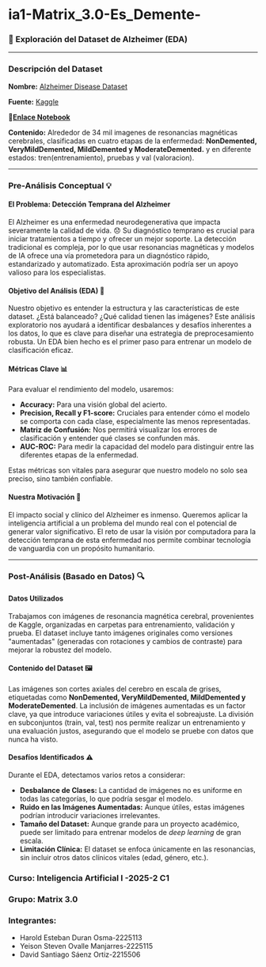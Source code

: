 # ia1-Matrix_3.0-Es_Demente-


### **🧠 Exploración del Dataset de Alzheimer (EDA)**

---

### **Descripción del Dataset**

**Nombre:** [Alzheimer Disease Dataset](https://www.kaggle.com/datasets/ashrafulhossenakash/alzheimer-disease-dataset/data)

**Fuente:** [Kaggle](https://www.kaggle.com/datasets/ashrafulhossenakash/alzheimer-disease-dataset/data)

🔗[**Enlace Notebook**](https://colab.research.google.com/drive/1N81qKQA5Ofw4HkcyCfOZbRbB5-XMNCf-?usp=drive_link)

**Contenido:** Alrededor de 34 mil imagenes de resonancias magnéticas cerebrales, clasificadas en cuatro etapas de la enfermedad: **NonDemented, VeryMildDemented, MildDemented y ModerateDemented.** y en diferente estados: tren(entrenamiento), pruebas y val (valoracion).

---

### **Pre-Análisis Conceptual** 💡

#### **El Problema: Detección Temprana del Alzheimer**

El Alzheimer es una enfermedad neurodegenerativa que impacta severamente la calidad de vida. 😞 Su diagnóstico temprano es crucial para iniciar tratamientos a tiempo y ofrecer un mejor soporte. La detección tradicional es compleja, por lo que usar resonancias magnéticas y modelos de IA ofrece una vía prometedora para un diagnóstico rápido, estandarizado y automatizado. Esta aproximación podría ser un apoyo valioso para los especialistas.

#### **Objetivo del Análisis (EDA)** 🎯

Nuestro objetivo es entender la estructura y las características de este dataset. ¿Está balanceado? ¿Qué calidad tienen las imágenes? Este análisis exploratorio nos ayudará a identificar desbalances y desafíos inherentes a los datos, lo que es clave para diseñar una estrategia de preprocesamiento robusta. Un EDA bien hecho es el primer paso para entrenar un modelo de clasificación eficaz.

#### **Métricas Clave** 📊

Para evaluar el rendimiento del modelo, usaremos:

* **Accuracy:** Para una visión global del acierto.
* **Precision, Recall y F1-score:** Cruciales para entender cómo el modelo se comporta con cada clase, especialmente las menos representadas.
* **Matriz de Confusión:** Nos permitirá visualizar los errores de clasificación y entender qué clases se confunden más.
* **AUC-ROC:** Para medir la capacidad del modelo para distinguir entre las diferentes etapas de la enfermedad.

Estas métricas son vitales para asegurar que nuestro modelo no solo sea preciso, sino también confiable.

#### **Nuestra Motivación** 💖

El impacto social y clínico del Alzheimer es inmenso. Queremos aplicar la inteligencia artificial a un problema del mundo real con el potencial de generar valor significativo. El reto de usar la visión por computadora para la detección temprana de esta enfermedad nos permite combinar tecnología de vanguardia con un propósito humanitario.

---

### **Post-Análisis (Basado en Datos)** 🔍

#### **Datos Utilizados**

Trabajamos con imágenes de resonancia magnética cerebral, provenientes de Kaggle, organizadas en carpetas para entrenamiento, validación y prueba. El dataset incluye tanto imágenes originales como versiones "aumentadas" (generadas con rotaciones y cambios de contraste) para mejorar la robustez del modelo.

#### **Contenido del Dataset** 🖼️

Las imágenes son cortes axiales del cerebro en escala de grises, etiquetadas como **NonDemented, VeryMildDemented, MildDemented y ModerateDemented**. La inclusión de imágenes aumentadas es un factor clave, ya que introduce variaciones útiles y evita el sobreajuste. La división en subconjuntos (train, val, test) nos permite realizar un entrenamiento y una evaluación justos, asegurando que el modelo se pruebe con datos que nunca ha visto.

#### **Desafíos Identificados** ⚠️

Durante el EDA, detectamos varios retos a considerar:

* **Desbalance de Clases:** La cantidad de imágenes no es uniforme en todas las categorías, lo que podría sesgar el modelo.
* **Ruido en las Imágenes Aumentadas:** Aunque útiles, estas imágenes podrían introducir variaciones irrelevantes.
* **Tamaño del Dataset:** Aunque grande para un proyecto académico, puede ser limitado para entrenar modelos de *deep learning* de gran escala.
* **Limitación Clínica:** El dataset se enfoca únicamente en las resonancias, sin incluir otros datos clínicos vitales (edad, género, etc.).

### **Curso:** Inteligencia Artificial I -2025-2 C1
### **Grupo:** Matrix 3.0
### **Integrantes:**
* Harold Esteban Duran Osma-2225113
* Yeison Steven Ovalle Manjarres-2225115
* David Santiago Sáenz Ortiz-2215506
